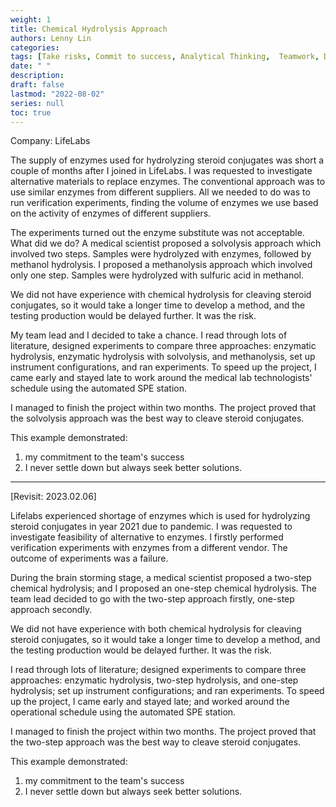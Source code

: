 ```yaml
---
weight: 1
title: Chemical Hydrolysis Approach
authors: Lenny Lin
categories: 
tags: [Take risks, Commit to success, Analytical Thinking,  Teamwork, Decision-making, Working under pressure]
date: " "
description: 
draft: false
lastmod: "2022-08-02"
series: null
toc: true
---
```


Company: LifeLabs

The supply of enzymes used for hydrolyzing steroid conjugates was short a couple of months after I joined in LifeLabs.  I was requested to investigate alternative materials to replace enzymes.  The conventional approach was to use similar enzymes from different suppliers.   All we needed to do was to run verification experiments, finding the volume of enzymes we use based on the activity of enzymes of different suppliers.  

The experiments turned out the enzyme substitute was not acceptable.  What did we do?  A medical scientist proposed a solvolysis approach which involved two steps.  Samples were hydrolyzed with enzymes, followed by methanol hydrolysis.  I proposed a methanolysis approach which involved only one step.  Samples were hydrolyzed with sulfuric acid in methanol.  

We did not have experience with chemical hydrolysis for cleaving steroid conjugates, so it would take a longer time to develop a method, and the testing production would be delayed further.  It was the risk.

My team lead and I decided to take a chance.  I read through lots of literature, designed experiments to compare three approaches: enzymatic hydrolysis, enzymatic hydrolysis with solvolysis, and methanolysis, set up instrument configurations, and ran experiments.  To speed up the project, I came early and stayed late to work around the medical lab technologists' schedule using the automated SPE station.

I managed to finish the project within two months.  The project proved that the solvolysis approach was the best way to cleave steroid conjugates.

This example demonstrated:
1)	my commitment to the team's success
2)	I never settle down but always seek better solutions.


---

[Revisit: 2023.02.06]

Lifelabs experienced shortage of enzymes which is used for hydrolyzing steroid conjugates in year 2021 due to pandemic.  I was requested to investigate feasibility of alternative to enzymes.  I firstly performed verification experiments with enzymes from a different vendor.  The outcome of experiments was a failure.

During the brain storming stage, a medical scientist proposed a two-step chemical hydrolysis; and I proposed an one-step chemical hydrolysis.  The team lead decided to go with the two-step approach firstly, one-step approach secondly.  

We did not have experience with both chemical hydrolysis for cleaving steroid conjugates, so it would take a longer time to develop a method, and the testing production would be delayed further.  It was the risk.

I read through lots of literature; designed experiments to compare three approaches: enzymatic hydrolysis, two-step hydrolysis, and one-step hydrolysis; set up instrument configurations; and ran experiments.  To speed up the project, I came early and stayed late; and worked around the operational schedule using the automated SPE station.

I managed to finish the project within two months.  The project proved that the two-step approach was the best way to cleave steroid conjugates.

This example demonstrated:
1)	my commitment to the team's success
2)	I never settle down but always seek better solutions.

